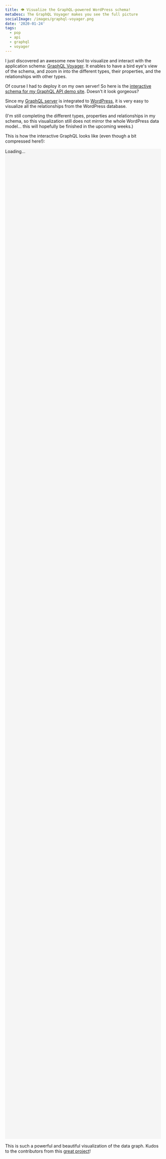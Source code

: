 ```yaml
---
title: 👁 Visualize the GraphQL-powered WordPress schema!
metaDesc: The GraphQL Voyager makes you see the full picture
socialImage: /images/graphql-voyager.png
date: '2020-01-24'
tags:
  - pop
  - api
  - graphql
  - voyager
---
```


I just discovered an awesome new tool to visualize and interact with the application schema: [GraphQL Voyager](https://github.com/APIs-guru/graphql-voyager). It enables to have a bird eye's view of the schema, and zoom in into the different types, their properties, and the relationships with other types.

Of course I had to deploy it on my own server! So here is the [interactive schema for my GraphQL API demo site](https://newapi.getpop.org/graphql-interactive/). Doesn't it look gorgeous?

Since my [GraphQL server](https://github.com/getpop/graphql) is integrated to [WordPress](https://wordpress.org), it is very easy to visualize all the relationships from the WordPress database. 

(I'm still completing the different types, properties and relationships in my schema, so this visualization still does not mirror the whole WordPress data model... this will hopefully be finished in the upcoming weeks.)

This is how the interactive GraphQL looks like (even though a bit compressed here!):

<link
  crossorigin 
  rel="stylesheet" 
  href="https://cdn.jsdelivr.net/npm/graphql-voyager/dist/voyager.css" 
/>
<div id="voyager" style="height: 80vh; padding-top: 0; margin-top: 1rem; background: whitesmoke;" class="video-player">Loading...</div>
<script
  crossorigin 
  src="https://cdn.jsdelivr.net/npm/react@16/umd/react.production.min.js"
></script>
<script
  crossorigin 
  src="https://cdn.jsdelivr.net/npm/react-dom@16/umd/react-dom.production.
min.js"></script>
<script
  crossorigin 
  src="https://cdn.jsdelivr.net/npm/graphql-voyager/dist/voyager.min.js"
></script>
<script>
function introspectionProvider(query) {
  return fetch('https://newapi.getpop.org/api/graphql/', {
    method: 'post',
    headers: { 'Content-Type': 'application/json' },
    body: JSON.stringify({query: query}),
  }).then(response => response.json());
}
GraphQLVoyager.init(document.getElementById('voyager'), {
  introspection: introspectionProvider
})
</script>

This is such a powerful and beautiful visualization of the data graph. Kudos to the contributors from this [great project](https://github.com/APIs-guru/graphql-voyager)!
